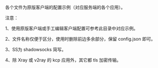 各个文件为原版客户端的配置示例（对应服务端的各个应用）。

注意：

1、使用原版客户端或手工编辑客户端配置可参考此目录中对应示例。

2、文件名称仅便于区分，使用时删除前边多余部分，保留 config.json 即可。

3、SS为 shadowsocks 简写。

4、除 Xray 或 v2ray 的 kcp 应用外，其它都 tls 加密传输。
